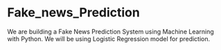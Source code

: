 # Fake_news_Prediction
 We are building a Fake News Prediction System using Machine Learning with Python. We will be using Logistic Regression model for prediction.
